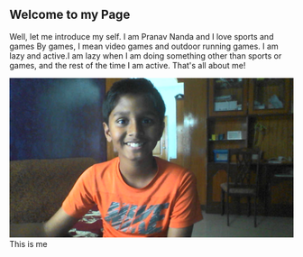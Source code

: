 ## Welcome to my Page

Well, let me introduce my self. I am Pranav Nanda and I love sports and games
By games, I mean video games and outdoor running games. I am lazy and active.I am lazy when I am doing something other than sports or games, and the rest of the time I am active. 
That's all about me!

 ![Image](images/WIN_20200405_14_40_44_Pro.jpg)
 This is me

